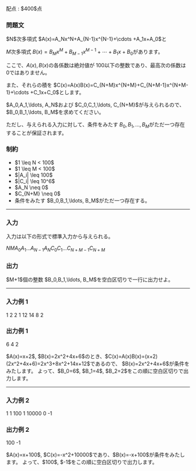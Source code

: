 
<div>

<span>

<span>

<p>
配点 : $400$点
</p>

<div>

<section>

### **問題文**

<p>
$N$次多項式 $A(x)=A_Nx^N+A_{N-1}x^{N-1}+\cdots +A_1x+A_0$と

$M$次多項式 $B(x)=B_Mx^M+B_{M-1}x^{M-1}+\cdots +B_1x+B_0$があります。

ここで、$A(x), B(x)$の各係数は絶対値が $100$以下の整数であり、最高次の係数は $0$ではありません。
</p>

<p>
また、それらの積を $C(x)=A(x)B(x)=C_{N+M}x^{N+M}+C_{N+M-1}x^{N+M-1}+\cdots +C_1x+C_0$とします。
</p>

<p>
$A_0,A_1,\ldots, A_N$および $C_0,C_1,\ldots, C_{N+M}$が与えられるので、$B_0,B_1,\ldots, B_M$を求めてください。

ただし、与えられる入力に対して、条件をみたす $B_0,B_1,\ldots, B_M$がただ一つ存在することが保証されます。
</p>

</section>

</div>

<div>

<section>

### **制約**

<ul>

<li>
$1 \leq N < 100$
</li>

<li>
$1 \leq M < 100$
</li>

<li>
$|A_i| \leq 100$
</li>

<li>
$|C_i| \leq 10^6$
</li>

<li>
$A_N \neq 0$
</li>

<li>
$C_{N+M} \neq 0$
</li>

<li>
条件をみたす $B_0,B_1,\ldots, B_M$がただ一つ存在する。
</li>

</ul>

</section>

</div>

---

<div>

<div>

<section>

### **入力**

<p>
入力は以下の形式で標準入力から与えられる。
</p>

<div>

$N$$M$$A_0$$A_1$$\ldots$$A_{N-1}$$A_N$$C_0$$C_1$$\ldots$$C_{N+M-1}$$C_{N+M}$
</div>

</section>

</div>

<div>

<section>

### **出力**

<p>
$M+1$個の整数 $B_0,B_1,\ldots, B_M$を空白区切りで一行に出力せよ。
</p>

</section>

</div>

</div>

---

<div>

<section>

### **入力例 1**

<div>

1 2
2 1
12 14 8 2

</div>

</section>

</div>

<div>

<section>

### **出力例 1**

<div>

6 4 2

</div>

<p>
$A(x)=x+2$, $B(x)=2x^2+4x+6$のとき、$C(x)=A(x)B(x)=(x+2)(2x^2+4x+6)=2x^3+8x^2+14x+12$であるので、
$B(x)=2x^2+4x+6$が条件をみたします。
よって、$B_0=6$, $B_1=4$, $B_2=2$をこの順に空白区切りで出力します。
</p>

</section>

</div>

---

<div>

<section>

### **入力例 2**

<div>

1 1
100 1
10000 0 -1

</div>

</section>

</div>

<div>

<section>

### **出力例 2**

<div>

100 -1

</div>

<p>
$A(x)=x+100$, $C(x)=-x^2+10000$であり、$B(x)=-x+100$が条件をみたします。
よって、$100$, $-1$をこの順に空白区切りで出力します。
</p>

</section>

</div>

</span>

</span>

</div>

